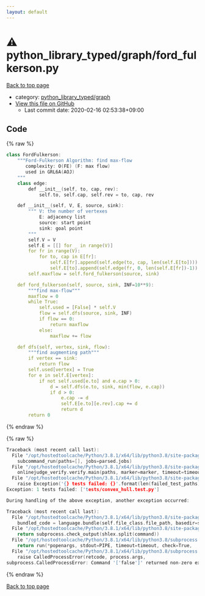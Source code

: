```yaml
---
layout: default
---
```


<!-- mathjax config similar to math.stackexchange -->
<script type="text/javascript" async
  src="https://cdnjs.cloudflare.com/ajax/libs/mathjax/2.7.5/MathJax.js?config=TeX-MML-AM_CHTML">
</script>
<script type="text/x-mathjax-config">
  MathJax.Hub.Config({
    TeX: { equationNumbers: { autoNumber: "AMS" }},
    tex2jax: {
      inlineMath: [ ['$','$'] ],
      processEscapes: true
    },
    "HTML-CSS": { matchFontHeight: false },
    displayAlign: "left",
    displayIndent: "2em"
  });
</script>

<script type="text/javascript" src="https://cdnjs.cloudflare.com/ajax/libs/jquery/3.4.1/jquery.min.js"></script>
<script src="https://cdn.jsdelivr.net/npm/jquery-balloon-js@1.1.2/jquery.balloon.min.js" integrity="sha256-ZEYs9VrgAeNuPvs15E39OsyOJaIkXEEt10fzxJ20+2I=" crossorigin="anonymous"></script>
<script type="text/javascript" src="../../../assets/js/copy-button.js"></script>
<link rel="stylesheet" href="../../../assets/css/copy-button.css" />


# :warning: python_library_typed/graph/ford_fulkerson.py

<a href="../../../index.html">Back to top page</a>

* category: <a href="../../../index.html#2a7e3e97022ce18b59747afed7368880">python_library_typed/graph</a>
* <a href="{{ site.github.repository_url }}/blob/master/python_library_typed/graph/ford_fulkerson.py">View this file on GitHub</a>
    - Last commit date: 2020-02-16 02:53:38+09:00




## Code

<a id="unbundled"></a>
{% raw %}
```cpp
class FordFulkerson:
    """Ford-Fulkerson Algorithm: find max-flow
       complexity: O(FE) (F: max flow)
       used in GRL6A(AOJ)
    """
    class edge:
        def __init__(self, to, cap, rev):
            self.to, self.cap, self.rev = to, cap, rev

    def __init__(self, V, E, source, sink):
        """ V: the number of vertexes
            E: adjacency list
            source: start point
            sink: goal point
        """
        self.V = V
        self.E = [[] for _ in range(V)]
        for fr in range(V):
            for to, cap in E[fr]:
                self.E[fr].append(self.edge(to, cap, len(self.E[to])))
                self.E[to].append(self.edge(fr, 0, len(self.E[fr])-1))
        self.maxflow = self.ford_fulkerson(source, sink)

    def ford_fulkerson(self, source, sink, INF=10**9):
        """find max-flow"""
        maxflow = 0
        while True:
            self.used = [False] * self.V
            flow = self.dfs(source, sink, INF)
            if flow == 0:
                return maxflow
            else:
                maxflow += flow

    def dfs(self, vertex, sink, flow):
        """find augmenting path"""
        if vertex == sink:
            return flow
        self.used[vertex] = True
        for e in self.E[vertex]:
            if not self.used[e.to] and e.cap > 0:
                d = self.dfs(e.to, sink, min(flow, e.cap))
                if d > 0:
                    e.cap -= d
                    self.E[e.to][e.rev].cap += d
                    return d
        return 0

```
{% endraw %}

<a id="bundled"></a>
{% raw %}
```cpp
Traceback (most recent call last):
  File "/opt/hostedtoolcache/Python/3.8.1/x64/lib/python3.8/site-packages/onlinejudge_verify/main.py", line 181, in main
    subcommand_run(paths=[], jobs=parsed.jobs)
  File "/opt/hostedtoolcache/Python/3.8.1/x64/lib/python3.8/site-packages/onlinejudge_verify/main.py", line 59, in subcommand_run
    onlinejudge_verify.verify.main(paths, marker=marker, timeout=timeout, jobs=jobs)
  File "/opt/hostedtoolcache/Python/3.8.1/x64/lib/python3.8/site-packages/onlinejudge_verify/verify.py", line 133, in main
    raise Exception('{} tests failed: {}'.format(len(failed_test_paths), [str(path.relative_to(pathlib.Path.cwd())) for path in failed_test_paths]))
Exception: 1 tests failed: ['tests/convex_hull.test.py']

During handling of the above exception, another exception occurred:

Traceback (most recent call last):
  File "/opt/hostedtoolcache/Python/3.8.1/x64/lib/python3.8/site-packages/onlinejudge_verify/docs.py", line 347, in write_contents
    bundled_code = language.bundle(self.file_class.file_path, basedir=self.cpp_source_path)
  File "/opt/hostedtoolcache/Python/3.8.1/x64/lib/python3.8/site-packages/onlinejudge_verify/languages/other.py", line 48, in bundle
    return subprocess.check_output(shlex.split(command))
  File "/opt/hostedtoolcache/Python/3.8.1/x64/lib/python3.8/subprocess.py", line 411, in check_output
    return run(*popenargs, stdout=PIPE, timeout=timeout, check=True,
  File "/opt/hostedtoolcache/Python/3.8.1/x64/lib/python3.8/subprocess.py", line 512, in run
    raise CalledProcessError(retcode, process.args,
subprocess.CalledProcessError: Command '['false']' returned non-zero exit status 1.

```
{% endraw %}

<a href="../../../index.html">Back to top page</a>

